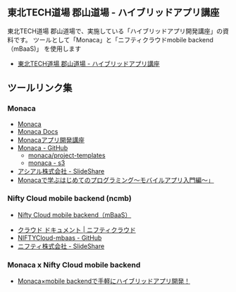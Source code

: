 東北TECH道場 郡山道場 - ハイブリッドアプリ講座
----------------
東北TECH道場 郡山道場で、実施している「ハイブリッドアプリ開発講座」の資料です。 ツールとして「Monaca」と「ニフティクラウドmobile backend（mBaaS)」 を使用します

- [東北TECH道場 郡山道場 - ハイブリッドアプリ講座](https://www.gitbook.com/book/koriyamadojo/basic_course/details)

## ツールリンク集

### Monaca

* [Monaca](https://ja.monaca.io/)
* [Monaca Docs](https://docs.monaca.io/ja/)
* [Monacaアプリ開発講座](https://ja.monaca.io/service/training.html)
* [Monaca - GitHub](https://github.com/monaca)
  - [monaca/project-templates](https://github.com/monaca/project-templates)
  - [monaca - s3 ](http://s3.asial.co.jp/~monaca/)
* [アシアル株式会社 - SlideShare](http://www.slideshare.net/AsialCorp/presentations)
* [Monacaで学ぶはじめてのプログラミング～モバイルアプリ入門編〜」](https://ja.monaca.io/book/001/)

### Nifty Cloud mobile backend (ncmb)

* [Nifty Cloud mobile backend（mBaaS）](http://mb.cloud.nifty.com/)
- [クラウド ドキュメント | ニフティクラウド](http://cloud.nifty.com/doc/)
- [NIFTYCloud-mbaas - GitHub](https://github.com/NIFTYCloud-mbaas)
- [ニフティ株式会社 - SlideShare](http://www.slideshare.net/mobilebackend)

### Monaca x Nifty Cloud mobile backend

* [Monaca×mobile backendで手軽にハイブリッドアプリ開発！](http://mb.cloud.nifty.com/monaca_mbaas/)
